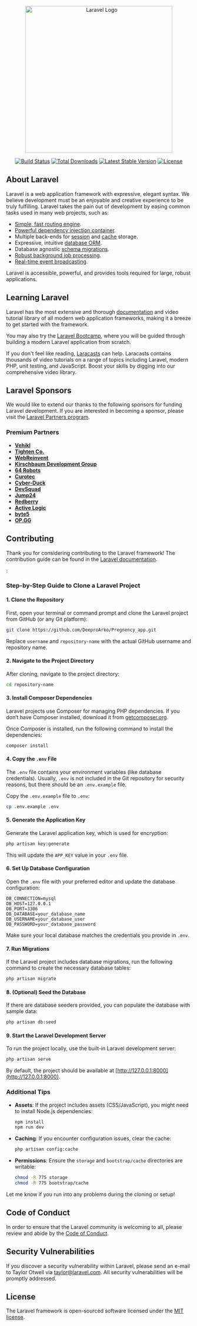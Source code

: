 <p align="center"><a href="https://laravel.com" target="_blank"><img src="https://raw.githubusercontent.com/laravel/art/master/logo-lockup/5%20SVG/2%20CMYK/1%20Full%20Color/laravel-logolockup-cmyk-red.svg" width="400" alt="Laravel Logo"></a></p>

<p align="center">
<a href="https://github.com/laravel/framework/actions"><img src="https://github.com/laravel/framework/workflows/tests/badge.svg" alt="Build Status"></a>
<a href="https://packagist.org/packages/laravel/framework"><img src="https://img.shields.io/packagist/dt/laravel/framework" alt="Total Downloads"></a>
<a href="https://packagist.org/packages/laravel/framework"><img src="https://img.shields.io/packagist/v/laravel/framework" alt="Latest Stable Version"></a>
<a href="https://packagist.org/packages/laravel/framework"><img src="https://img.shields.io/packagist/l/laravel/framework" alt="License"></a>
</p>

## About Laravel

Laravel is a web application framework with expressive, elegant syntax. We believe development must be an enjoyable and creative experience to be truly fulfilling. Laravel takes the pain out of development by easing common tasks used in many web projects, such as:

- [Simple, fast routing engine](https://laravel.com/docs/routing).
- [Powerful dependency injection container](https://laravel.com/docs/container).
- Multiple back-ends for [session](https://laravel.com/docs/session) and [cache](https://laravel.com/docs/cache) storage.
- Expressive, intuitive [database ORM](https://laravel.com/docs/eloquent).
- Database agnostic [schema migrations](https://laravel.com/docs/migrations).
- [Robust background job processing](https://laravel.com/docs/queues).
- [Real-time event broadcasting](https://laravel.com/docs/broadcasting).

Laravel is accessible, powerful, and provides tools required for large, robust applications.

## Learning Laravel

Laravel has the most extensive and thorough [documentation](https://laravel.com/docs) and video tutorial library of all modern web application frameworks, making it a breeze to get started with the framework.

You may also try the [Laravel Bootcamp](https://bootcamp.laravel.com), where you will be guided through building a modern Laravel application from scratch.

If you don't feel like reading, [Laracasts](https://laracasts.com) can help. Laracasts contains thousands of video tutorials on a range of topics including Laravel, modern PHP, unit testing, and JavaScript. Boost your skills by digging into our comprehensive video library.

## Laravel Sponsors

We would like to extend our thanks to the following sponsors for funding Laravel development. If you are interested in becoming a sponsor, please visit the [Laravel Partners program](https://partners.laravel.com).

### Premium Partners

- **[Vehikl](https://vehikl.com/)**
- **[Tighten Co.](https://tighten.co)**
- **[WebReinvent](https://webreinvent.com/)**
- **[Kirschbaum Development Group](https://kirschbaumdevelopment.com)**
- **[64 Robots](https://64robots.com)**
- **[Curotec](https://www.curotec.com/services/technologies/laravel/)**
- **[Cyber-Duck](https://cyber-duck.co.uk)**
- **[DevSquad](https://devsquad.com/hire-laravel-developers)**
- **[Jump24](https://jump24.co.uk)**
- **[Redberry](https://redberry.international/laravel/)**
- **[Active Logic](https://activelogic.com)**
- **[byte5](https://byte5.de)**
- **[OP.GG](https://op.gg)**

## Contributing

Thank you for considering contributing to the Laravel framework! The contribution guide can be found in the [Laravel documentation](https://laravel.com/docs/contributions).

:

### Step-by-Step Guide to Clone a Laravel Project

#### 1. **Clone the Repository**
First, open your terminal or command prompt and clone the Laravel project from GitHub (or any Git platform):

```bash
git clone https://github.com/DeeproArko/Pregnency_app.git
```

Replace `username` and `repository-name` with the actual GitHub username and repository name.

#### 2. **Navigate to the Project Directory**
After cloning, navigate to the project directory:

```bash
cd repository-name
```

#### 3. **Install Composer Dependencies**
Laravel projects use Composer for managing PHP dependencies. If you don’t have Composer installed, download it from [getcomposer.org](https://getcomposer.org/).

Once Composer is installed, run the following command to install the dependencies:

```bash
composer install
```

#### 4. **Copy the `.env` File**
The `.env` file contains your environment variables (like database credentials). Usually, `.env` is not included in the Git repository for security reasons, but there should be an `.env.example` file.

Copy the `.env.example` file to `.env`:

```bash
cp .env.example .env
```

#### 5. **Generate the Application Key**
Generate the Laravel application key, which is used for encryption:

```bash
php artisan key:generate
```

This will update the `APP_KEY` value in your `.env` file.

#### 6. **Set Up Database Configuration**
Open the `.env` file with your preferred editor and update the database configuration:

```dotenv
DB_CONNECTION=mysql
DB_HOST=127.0.0.1
DB_PORT=3306
DB_DATABASE=your_database_name
DB_USERNAME=your_database_user
DB_PASSWORD=your_database_password
```

Make sure your local database matches the credentials you provide in `.env`.

#### 7. **Run Migrations**
If the Laravel project includes database migrations, run the following command to create the necessary database tables:

```bash
php artisan migrate
```

#### 8. **(Optional) Seed the Database**
If there are database seeders provided, you can populate the database with sample data:

```bash
php artisan db:seed
```

#### 9. **Start the Laravel Development Server**
To run the project locally, use the built-in Laravel development server:

```bash
php artisan serve
```

By default, the project should be available at [http://127.0.0.1:8000](http://127.0.0.1:8000).

### Additional Tips

- **Assets**: If the project includes assets (CSS/JavaScript), you might need to install Node.js dependencies:

  ```bash
  npm install
  npm run dev
  ```

- **Caching**: If you encounter configuration issues, clear the cache:

  ```bash
  php artisan config:cache
  ```

- **Permissions**: Ensure the `storage` and `bootstrap/cache` directories are writable:

  ```bash
  chmod -R 775 storage
  chmod -R 775 bootstrap/cache
  ```

Let me know if you run into any problems during the cloning or setup!

## Code of Conduct

In order to ensure that the Laravel community is welcoming to all, please review and abide by the [Code of Conduct](https://laravel.com/docs/contributions#code-of-conduct).

## Security Vulnerabilities

If you discover a security vulnerability within Laravel, please send an e-mail to Taylor Otwell via [taylor@laravel.com](mailto:taylor@laravel.com). All security vulnerabilities will be promptly addressed.

## License

The Laravel framework is open-sourced software licensed under the [MIT license](https://opensource.org/licenses/MIT).
